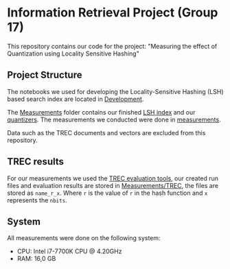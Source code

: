 # Information Retrieval Project (Group 17)

This repository contains our code for the project: "Measuring the effect of Quantization using Locality Sensitive Hashing"

## Project Structure

The notebooks we used for developing the Locality-Sensitive Hashing (LSH) based search index are located in [Development](/Development/).

The [Measurements](/Measurements/) folder contains our finished [LSH index](/Measurements/LSH.py) and our [quantizers](/Measurements/quantizers.py). The measurements we conducted were done in [measurements](/Measurements/measurements.ipynb).

Data such as the TREC documents and vectors are excluded from this repository.

## TREC results

For our measurements we used the [TREC evaluation tools](https://github.com/usnistgov/trec_eval), our created run files and evaluation results are stored in [Measurements/TREC](/Measurements/Trec/), the files are stored as `name_r_x`. Where `r` is the value of `r` in the hash function and `x` represents the `nbits`.

## System

All measurements were done on the following system:
- CPU: Intel i7-7700K CPU @ 4.20GHz
- RAM: 16,0 GB
